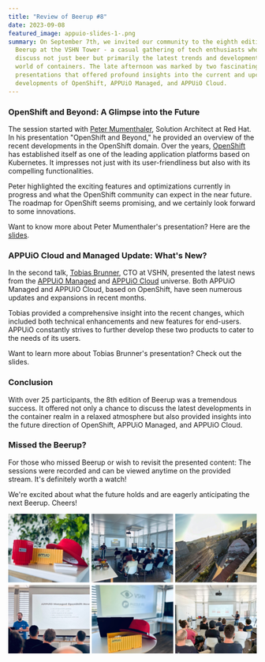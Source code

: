 ```yaml
---
title: "Review of Beerup #8"
date: 2023-09-08
featured_image: appuio-slides-1-.png
summary: On September 7th, we invited our community to the eighth edition of
  Beerup at the VSHN Tower - a casual gathering of tech enthusiasts who wish to
  discuss not just beer but primarily the latest trends and developments in the
  world of containers. The late afternoon was marked by two fascinating
  presentations that offered profound insights into the current and upcoming
  developments of OpenShift, APPUiO Managed, and APPUiO Cloud.
---
```

### OpenShift and Beyond: A Glimpse into the Future

The session started with [Peter Mumenthaler](https://www.linkedin.com/in/peter-mumenthaler-97b40965/?originalSubdomain=ch=89978449), Solution Architect at Red Hat. In his presentation "OpenShift and Beyond," he provided an overview of the recent developments in the OpenShift domain. Over the years, [OpenShift](https://www.redhat.com/de/technologies/cloud-computing/openshift) has established itself as one of the leading application platforms based on Kubernetes. It impresses not just with its user-friendliness but also with its compelling functionalities.

Peter highlighted the exciting features and optimizations currently in progress and what the OpenShift community can expect in the near future. The roadmap for OpenShift seems promising, and we certainly look forward to some innovations.

Want to know more about Peter Mumenthaler's presentation? Here are the [slides](static/images/uploads/openshift_beerup.pdf).

### APPUiO Cloud and Managed Update: What's New?

In the second talk, [Tobias Brunner](https://www.linkedin.com/in/tobru/), CTO at VSHN, presented the latest news from the [APPUiO Managed](https://www.appuio.ch/offering/managed/) and [APPUiO Cloud](https://www.appuio.ch/offering/cloud/) universe. Both APPUiO Managed and APPUiO Cloud, based on OpenShift, have seen numerous updates and expansions in recent months.

Tobias provided a comprehensive insight into the recent changes, which included both technical enhancements and new features for end-users. APPUiO constantly strives to further develop these two products to cater to the needs of its users.

Want to learn more about Tobias Brunner's presentation? Check out the slides.

### Conclusion

With over 25 participants, the 8th edition of Beerup was a tremendous success. It offered not only a chance to discuss the latest developments in the container realm in a relaxed atmosphere but also provided insights into the future direction of OpenShift, APPUiO Managed, and APPUiO Cloud.

### Missed the Beerup?

For those who missed Beerup or wish to revisit the presented content: The sessions were recorded and can be viewed anytime on the provided stream. It's definitely worth a watch!

We're excited about what the future holds and are eagerly anticipating the next Beerup. Cheers!

![](allgemein_posts-1-.png)